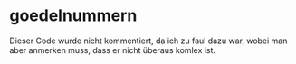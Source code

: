 # goedelnummern
Dieser Code wurde nicht kommentiert, da ich zu faul dazu war, wobei man aber anmerken muss, dass er nicht überaus komlex ist.
